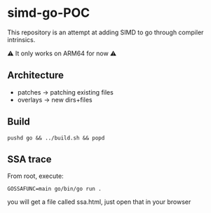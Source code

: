 # simd-go-POC

This repository is an attempt at adding SIMD to go through compiler intrinsics.

:warning: It only works on ARM64 for now :warning:

## Architecture

- patches -> patching existing files
- overlays -> new dirs+files

## Build

```
pushd go && ../build.sh && popd
```

## SSA trace

From root, execute:

```
GOSSAFUNC=main go/bin/go run .
```

you will get a file called ssa.html, just open that in your browser